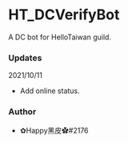 # HT_DCVerifyBot
A DC bot for HelloTaiwan guild.

### Updates
  2021/10/11
  - Add online status.

### Author
- ✿Happy黑皮✿#2176
